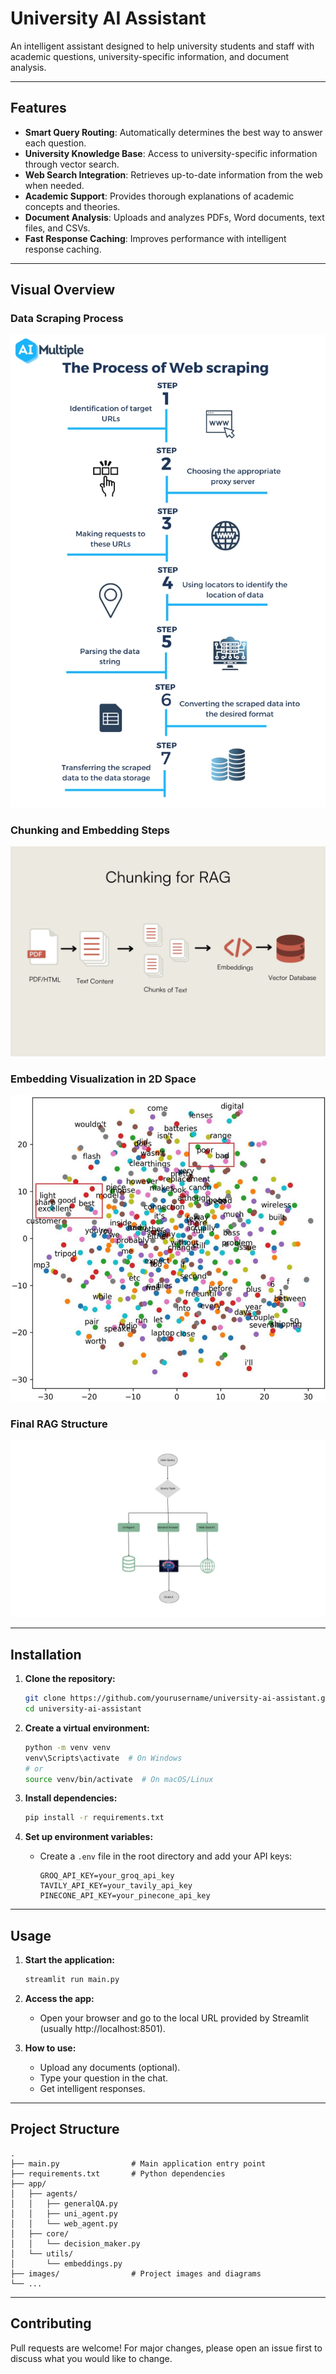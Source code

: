 # University AI Assistant

An intelligent assistant designed to help university students and staff with academic questions, university-specific information, and document analysis.

---

## Features

- **Smart Query Routing**: Automatically determines the best way to answer each question.
- **University Knowledge Base**: Access to university-specific information through vector search.
- **Web Search Integration**: Retrieves up-to-date information from the web when needed.
- **Academic Support**: Provides thorough explanations of academic concepts and theories.
- **Document Analysis**: Uploads and analyzes PDFs, Word documents, text files, and CSVs.
- **Fast Response Caching**: Improves performance with intelligent response caching.

---

## Visual Overview

### Data Scraping Process
![Data Scraping Process](images/Image%20that%20show%20the%20data%20scraping%20process.webp)

### Chunking and Embedding Steps
![Chunking and Embedding](images/Image%20that%20show%20chunking%20and%20embedding%20steps.webp)

### Embedding Visualization in 2D Space
![Embedding Visualization](images/Image%20the%20show%20the%20embedding%20visualization%20in%202D%20space.png)

### Final RAG Structure
![RAG Structure](images/Image%20that%20show%20our%20final%20RAG%20structure.png)

---

## Installation

1. **Clone the repository:**
   ```bash
   git clone https://github.com/yourusername/university-ai-assistant.git
   cd university-ai-assistant
   ```

2. **Create a virtual environment:**
   ```bash
   python -m venv venv
   venv\Scripts\activate  # On Windows
   # or
   source venv/bin/activate  # On macOS/Linux
   ```

3. **Install dependencies:**
   ```bash
   pip install -r requirements.txt
   ```

4. **Set up environment variables:**
   - Create a `.env` file in the root directory and add your API keys:
     ```
     GROQ_API_KEY=your_groq_api_key
     TAVILY_API_KEY=your_tavily_api_key
     PINECONE_API_KEY=your_pinecone_api_key
     ```

---

## Usage

1. **Start the application:**
   ```bash
   streamlit run main.py
   ```

2. **Access the app:**
   - Open your browser and go to the local URL provided by Streamlit (usually http://localhost:8501).

3. **How to use:**
   - Upload any documents (optional).
   - Type your question in the chat.
   - Get intelligent responses.

---

## Project Structure

```
.
├── main.py                # Main application entry point
├── requirements.txt       # Python dependencies
├── app/
│   ├── agents/
│   │   ├── generalQA.py
│   │   ├── uni_agent.py
│   │   └── web_agent.py
│   ├── core/
│   │   └── decision_maker.py
│   └── utils/
│       └── embeddings.py
├── images/                # Project images and diagrams
└── ...
```

---

## Contributing

Pull requests are welcome! For major changes, please open an issue first to discuss what you would like to change.
